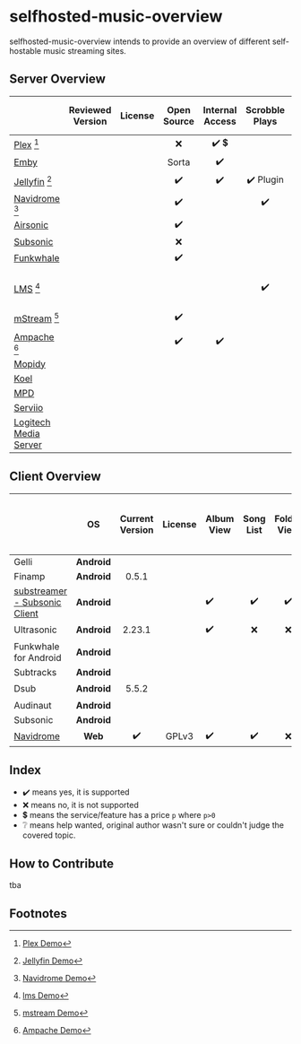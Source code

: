 # selfhosted-music-overview

selfhosted-music-overview intends to provide an overview of different self-hostable music streaming sites.




## Server Overview



|                                                              | Reviewed Version | License |    Open Source     |            Internal Access             |      Scrobble Plays       |         Can Read Tags          |         Can Write Tags         |    Subsonic API    |            Can Share Music             | Multi-User Support | Multi-Library Support |  Smart Playlists   |  Heart/Favorites   |   5 Star Rating    |    Replay Gain     |     Transcode      |
| ------------------------------------------------------------ | :-------------: | :-----: | :----------------: | :------------------------------------: | :-----------------------: | :----------------------------: | :----------------------------: | :----------------: | :------------------------------------: | :----------------: | :-------------------: | :----------------: | :----------------: | :----------------: | :----------------: | :----------------: |
| [Plex](https://github.com/plexinc/) [^plexdemo]              |                 |         |        :x:         | :heavy_check_mark: :heavy_dollar_sign: |                           |       :heavy_check_mark:       |       :heavy_check_mark:       |        :x:         | :heavy_check_mark: :heavy_dollar_sign: | :heavy_check_mark: |  :heavy_check_mark:   | :heavy_check_mark: | :heavy_check_mark: |                    |                    |                    |
| [Emby](https://github.com/MediaBrowser/Emby)                 |                 |         |       Sorta        |           :heavy_check_mark:           |                           |                                |                                |                    |                                        |                    |                       |                    |                    |                    |                    |                    |
| [Jellyfin](https://jellyfin.org/) [^jellyfindemo]            |                 |         | :heavy_check_mark: |           :heavy_check_mark:           | :heavy_check_mark: Plugin |       :heavy_check_mark:       |       :heavy_check_mark:       |        :x:         |           :heavy_check_mark:           | :heavy_check_mark: |  :heavy_check_mark:   |        :x:         | :heavy_check_mark: |        :x:         |        :x:         | :heavy_check_mark: |
| [Navidrome](https://github.com/navidrome) [^navidromedemo]   |                 |         | :heavy_check_mark: |                                        |    :heavy_check_mark:     |       :heavy_check_mark:       |              :x:               | :heavy_check_mark: |           :heavy_check_mark:           | :heavy_check_mark: |      :x: Future       |     :x: Future     | :heavy_check_mark: | :heavy_check_mark: | :heavy_check_mark: | :heavy_check_mark: |
| [Airsonic](https://airsonic.github.io/)                      |                 |         | :heavy_check_mark: |                                        |                           |                                |                                |                    |                                        |                    |                       |                    |                    |                    |                    |                    |
| [Subsonic](https://github.com/subsonic)                      |                 |         |        :x:         |                                        |                           |                                |                                |                    |                                        |                    |                       |                    |                    |                    |                    |                    |
| [Funkwhale](https://funkwhale.audio/)                        |                 |         | :heavy_check_mark: |                                        |                           |                                |                                | :heavy_check_mark: |           :heavy_check_mark:           |                    |                       |                    |                    |                    |                    |                    |
| [LMS](https://github.com/epoupon/lms) [^lmsdemo]             |                 |         |                    |                                        |    :heavy_check_mark:     | :heavy_check_mark: Multi-Value | :heavy_check_mark: Multi-Value | :heavy_check_mark: |                                        | :heavy_check_mark: |                       | :heavy_check_mark: | :heavy_check_mark: |                    |                    |                    |
| [mStream](https://mstream.io/) [^mstreamdemo]                |                 |         | :heavy_check_mark: |                                        |                           |                                |                                |                    |           :heavy_check_mark:           |                    |                       |        :x:         |                    | :heavy_check_mark: | :heavy_check_mark: | :heavy_check_mark: |
| [Ampache](https://ampache.org/) [^Ampachedemo]               |                 |         | :heavy_check_mark: |           :heavy_check_mark:           |                           |       :heavy_check_mark:       | :heavy_check_mark: File or DB  | :heavy_check_mark: |                                        | :heavy_check_mark: |                       | :heavy_check_mark: | :heavy_check_mark: | :heavy_check_mark: |                    | :heavy_check_mark: |
| [Mopidy](https://docs.mopidy.com/)                           |                 |         |                    |                                        |                           |                                |                                |                    |                                        |                    |                       |                    |                    |                    |                    |                    |
| [Koel](https://koel.dev/)                                    |                 |         |                    |                                        |                           |                                |                                |                    |                                        |                    |                       |                    |                    |                    |                    |                    |
| [MPD](https://www.musicpd.org/)                              |                 |         |                    |                                        |                           |                                |                                |                    |                                        |                    |                       |                    |                    |                    |                    |                    |
| [Serviio](https://www.serviio.org/)                          |                 |         |                    |                                        |                           |                                |                                |                    |                                        |                    |                       |                    |                    |                    |                    |                    |
| [Logitech Media Server](https://www.mysqueezebox.com/download) |                 |         |                    |                                        |                           |                                |                                |                    |                                        |                    |                       |                    |                    |                    |                    |                    |



[^plexdemo]: [Plex Demo](https://app.plex.tv/desktop/#!/)
[^jellyfindemo]: [Jellyfin Demo](https://demo.jellyfin.org/)
[^navidromedemo]: [Navidrome Demo](https://www.navidrome.org/demo/)
[^lmsdemo]: [lms Demo](https://lms.demo.poupon.io/)
[^mstreamdemo]: [mstream Demo](https://demo.mstream.io/?)
[^Ampachedemo]: [Ampache Demo](https://ampache.org/demo.html)



## Client Overview

|                                                              |     OS      |  Current Version   | License | Album View         |     Song List      |    Folder View     |    Artist View     |     Genre View     |   List by decade   |    List by year    |  Playlist Support  |  Most Played Song  | Most Played Album  | Recently Played Song | Recently Played Album | Recently Added Song | Recently Added Album |    Offline Mode    |   Download Music   |      Podcasts      | Last.FM Scrobbling |   Similar Songs    | Show Top songs of an artist |    Shuffle Play    | Favourites / Starred / Bookmark |      5 Stars       |  Search function   | Chromecast Support | Android Auto |        mp3         |        opus        |        flac        |     Dark Mode      |     Themeable      |    Open Source     | Price Tag | Smart Recommendations |
| ------------------------------------------------------------ | :---------: | :----------------: | :-----: | ------------------ | :----------------: | :----------------: | :----------------: | :----------------: | :----------------: | :----------------: | :----------------: | :----------------: | :----------------: | :------------------: | :-------------------: | :-----------------: | :------------------: | :----------------: | :----------------: | :----------------: | :----------------: | :----------------: | :-------------------------: | :----------------: | :-----------------------------: | :----------------: | :----------------: | :----------------: | :----------: | :----------------: | :----------------: | :----------------: | :----------------: | :----------------: | :----------------: | :-------: | :-------------------: |
| Gelli                                                        | **Android** |                    |         |                    |                    |                    |                    |                    |                    |                    |                    |                    |                    |                      |                       |                     |                      |                    |                    |                    |                    |                    |                             |                    |                                 |                    |                    |                    |              |                    |                    |                    |                    |                    |                    |           |                       |
| Finamp                                                       | **Android** |       0.5.1        |         |                    |                    |                    |                    |                    |                    |                    |                    |                    |                    |                      |                       |                     |                      |                    |                    |                    |                    |                    |                             |                    |                                 |                    |                    |                    |              |                    |                    |                    |                    |                    |                    |           |                       |
| [substreamer - Subsonic Client](https://play.google.com/store/apps/details?id=com.ghenry22.substream2&hl=en&gl=US) | **Android** |                    |         | :heavy_check_mark: | :heavy_check_mark: | :heavy_check_mark: | :heavy_check_mark: |                    | :heavy_check_mark: |        :x:         | :heavy_check_mark: |                    |                    |                      |                       |                     |                      | :heavy_check_mark: | :heavy_check_mark: | :heavy_check_mark: | :heavy_check_mark: | :heavy_check_mark: |     :heavy_check_mark:      | :heavy_check_mark: |       :heavy_check_mark:        |        :x:         | :heavy_check_mark: |                    |              | :heavy_check_mark: | :heavy_check_mark: |         ?          | :heavy_check_mark: |        :x:         |        :x:         |   free    |  :heavy_check_mark:   |
| Ultrasonic                                                   | **Android** |       2.23.1       |         | :heavy_check_mark: |        :x:         |        :x:         | :heavy_check_mark: |        :x:         |        :x:         | :heavy_check_mark: | :heavy_check_mark: |        :x:         | :heavy_check_mark: |         :x:          |  :heavy_check_mark:   |         :x:         |  :heavy_check_mark:  |        :x:         | :heavy_check_mark: |                    | :heavy_check_mark: |                    |                             | :heavy_check_mark: |       :heavy_check_mark:        | :heavy_check_mark: | :heavy_check_mark: |        :x:         |     :x:      | :heavy_check_mark: |                    | :heavy_check_mark: | :heavy_check_mark: |                    |                    |           |                       |
| Funkwhale for Android                                        | **Android** |                    |         |                    |                    |                    |                    |                    |                    |                    |                    |                    |                    |                      |                       |                     |                      |                    |                    |                    |                    |                    |                             |                    |                                 |                    |                    |                    |              |                    |                    |                    |                    |                    |                    |           |                       |
| Subtracks                                                    | **Android** |                    |         |                    |                    |                    |                    |                    |                    |                    |                    |                    |                    |                      |                       |                     |                      |                    |                    |                    |                    |                    |                             |                    |                                 |                    |                    |                    |              |                    |                    |                    |                    |                    |                    |           |                       |
| Dsub                                                         | **Android** |       5.5.2        |         |                    |                    |                    |                    |                    |                    |                    |                    |                    |                    |                      |                       |                     |                      |                    |                    |                    |                    |                    |                             |                    |                                 |                    |                    | :heavy_check_mark: |              |                    |                    |                    |                    |                    |                    |           |                       |
| Audinaut                                                     | **Android** |                    |         |                    |                    |                    |                    |                    |                    |                    |                    |                    |                    |                      |                       |                     |                      |                    |                    |                    |                    |                    |                             |                    |                                 |                    |                    |                    |              |                    |                    |                    |                    |                    |                    |           |                       |
| Subsonic                                                     | **Android** |                    |         |                    |                    |                    |                    |                    |                    |                    |                    |                    |                    |                      |                       |                     |                      |                    |                    |                    |                    |                    |                             |                    |                                 |                    |                    |                    |              |                    |                    |                    |                    |                    |                    |           |                       |
| [Navidrome](https://github.com/navidrome)                    |   **Web**   | :heavy_check_mark: |  GPLv3  | :heavy_check_mark: | :heavy_check_mark: |        :x:         | :heavy_check_mark: | :heavy_check_mark: |        :x:         | :heavy_check_mark: | :heavy_check_mark: | :heavy_check_mark: | :heavy_check_mark: |  :heavy_check_mark:  |  :heavy_check_mark:   | :heavy_check_mark:  |  :heavy_check_mark:  |        :x:         | :heavy_check_mark: |        :x:         | :heavy_check_mark: |        :x:         |             :x:             | :heavy_check_mark: |       :heavy_check_mark:        |        :x:         | :heavy_check_mark: |                    |              | :heavy_check_mark: | :heavy_check_mark: | :heavy_check_mark: | :heavy_check_mark: | :heavy_check_mark: | :heavy_check_mark: |   free    |          :x:          |



## Index

- :heavy_check_mark: means yes, it is supported
- :x: means no, it is not supported
- :heavy_dollar_sign: means the service/feature has a price `p` where `p>0` 
- :grey_question: means help wanted, original author wasn't sure or couldn't judge the covered topic.

## How to Contribute

tba

## Footnotes
